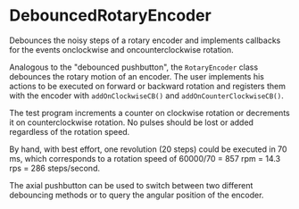# DebouncedRotaryEncoder
Debounces the noisy steps of a rotary encoder and implements callbacks for the 
events onclockwise and oncounterclockwise rotation.

Analogous to the "debounced pushbutton", the `RotaryEncoder` class debounces the rotary 
motion of an encoder. The user implements his actions to be executed on forward or 
backward rotation and registers them with the encoder with `addOnClockwiseCB()` and 
`addOnCounterClockwiseCB()`.

The test program increments a counter on clockwise rotation or decrements it on 
counterclockwise rotation. No pulses should be lost or added regardless of the 
rotation speed. 

By hand, with best effort, one revolution (20 steps) could be executed in 70 ms, which 
corresponds to a rotation speed of 60000/70 = 857 rpm = 14.3 rps = 286 steps/second.

The axial pushbutton can be used to switch between two different debouncing methods 
or to query the angular position of the encoder.
